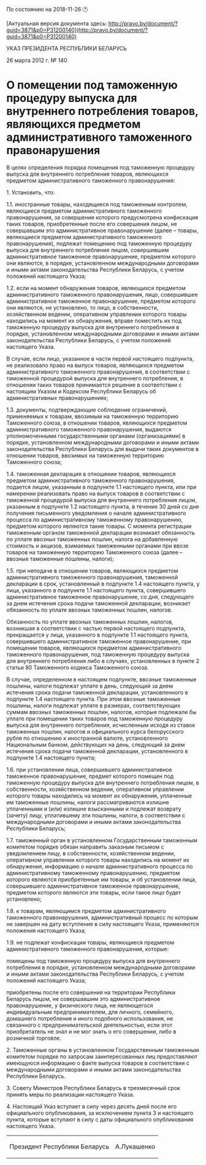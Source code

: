 По состоянию на 2018-11-26 &#x1F550;

[Актуальная версия документа здесь: http://pravo.by/document/?guid=3871&p0=P31200140](http://pravo.by/document/?guid=3871&p0=P31200140)

<p>УКАЗ ПРЕЗИДЕНТА РЕСПУБЛИКИ БЕЛАРУСЬ</p>
<p>26 марта 2012 г. № 140</p>
<h1>О помещении под таможенную процедуру выпуска для внутреннего потребления товаров, являющихся предметом административного таможенного правонарушения</h1>
<p>В целях определения порядка помещения под таможенную процедуру выпуска для внутреннего потребления товаров, являющихся предметом административного таможенного правонарушения:</p>
<p>1. Установить, что:</p>
<p>1.1. иностранные товары, находящиеся под таможенным контролем, являющиеся предметом административного таможенного правонарушения, за совершение которого предусмотрена конфискация таких товаров, приобретенные после его совершения лицом, не совершавшим это административное правонарушение (далее – товары, являющиеся предметом административного таможенного правонарушения), подлежат помещению под таможенную процедуру выпуска для внутреннего потребления лицом, совершившим административное таможенное правонарушение, предметом которого они являются, в порядке, установленном международными договорами и иными актами законодательства Республики Беларусь, с учетом положений настоящего Указа;</p>
<p>1.2. если на момент обнаружения товаров, являющихся предметом административного таможенного правонарушения, лицо, совершившее административное таможенное правонарушение, предметом которого они являются, не установлено, то лицо, в собственности, хозяйственном ведении, оперативном управлении которого товары находились на момент их обнаружения, вправе поместить их под таможенную процедуру выпуска для внутреннего потребления в порядке, установленном международными договорами и иными актами законодательства Республики Беларусь, с учетом положений настоящего Указа.</p>
<p>В случае, если лицо, указанное в части первой настоящего подпункта, не реализовало право на выпуск товаров, являющихся предметом административного таможенного правонарушения, в соответствии с таможенной процедурой выпуска для внутреннего потребления, в отношении таких товаров принимается решение в соответствии с настоящим Указом и Кодексом Республики Беларусь об административных правонарушениях;</p>
<p>1.3. документы, подтверждающие соблюдение ограничений, применяемых к товарам, ввозимым на таможенную территорию Таможенного союза, в отношении товаров, являющихся предметом административного таможенного правонарушения, выдаются уполномоченными государственными органами (организациями) в порядке, установленном международными договорами и иными актами законодательства Республики Беларусь для выдачи таких документов в отношении товаров, ввозимых на таможенную территорию Таможенного союза;</p>
<p>1.4. таможенная декларация в отношении товаров, являющихся предметом административного таможенного правонарушения, подается лицом, указанным в подпункте 1.1 настоящего пункта, или при намерении реализовать право на выпуск товаров в соответствии с таможенной процедурой выпуска для внутреннего потребления лицом, указанным в подпункте 1.2 настоящего пункта, в течение 30 дней со дня получения письменного уведомления о начале административного процесса по административному таможенному правонарушению, предметом которого являются такие товары. С момента регистрации таможенным органом таможенной декларации возникает обязанность по уплате ввозных таможенных пошлин, налога на добавленную стоимость и акцизов, взимаемых таможенными органами при ввозе товаров на таможенную территорию Таможенного союза (далее – ввозные таможенные пошлины, налоги);</p>
<p>1.5. при неподаче в отношении товаров, являющихся предметом административного таможенного правонарушения, таможенной декларации в срок, установленный в подпункте 1.4 настоящего пункта, у лица, указанного в подпункте 1.1 настоящего пункта, совершившего административное таможенное правонарушение, со дня, следующего за днем истечения срока подачи таможенной декларации, возникает обязанность по уплате ввозных таможенных пошлин, налогов.</p>
<p>Обязанность по уплате ввозных таможенных пошлин, налогов, возникшая в соответствии с частью первой настоящего подпункта, прекращается у лица, указанного в подпункте 1.1 настоящего пункта, совершившего административное таможенное правонарушение, при помещении товаров, являющихся предметом административного таможенного правонарушения, под таможенную процедуру выпуска для внутреннего потребления либо в случаях, установленных в пункте 2 статьи 80 Таможенного кодекса Таможенного союза.</p>
<p>В случае, определенном в настоящем подпункте, ввозные таможенные пошлины, налоги подлежат уплате в день, следующий за днем истечения срока подачи таможенной декларации, установленного в подпункте 1.4 настоящего пункта. При этом ввозные таможенные пошлины, налоги подлежат уплате в размерах, соответствующих суммам ввозных таможенных пошлин, налогов, которые подлежали бы уплате при помещении таких товаров под таможенную процедуру выпуска для внутреннего потребления, исчисленным исходя из ставок таможенных пошлин, налогов и официального курса белорусского рубля по отношению к иностранной валюте, установленного Национальным банком, действующих на день, следующий за днем истечения срока подачи таможенной декларации, установленного в подпункте 1.4 настоящего пункта;</p>
<p>1.6. при установлении лица, совершившего административное таможенное правонарушение, предмет которого помещен под таможенную процедуру выпуска для внутреннего потребления лицом, в собственности, хозяйственном ведении, оперативном управлении которого товары находились на момент их обнаружения, уплаченные им таможенные пошлины, налоги рассматриваются излишне уплаченными и (или) излишне взысканными и подлежат возврату (зачету) лицу, уплатившему эти пошлины, налоги, в соответствии с международными договорами и иными актами законодательства Республики Беларусь;</p>
<p>1.7. таможенный орган в установленном Государственным таможенным комитетом порядке обязан направить заказным письмом с уведомлением лицу, в собственности, хозяйственном ведении, оперативном управлении которого товары находились на момент их обнаружения, информацию о начале административного процесса по административному таможенному правонарушению, предметом которого являются приобретенные им товары, и об установлении лица, совершившего административное таможенное правонарушение, предметом которого являются эти товары, если такое лицо будет установлено;</p>
<p>1.8. к товарам, являющимся предметом административного таможенного правонарушения, административный процесс по которым не завершен на дату вступления в силу настоящего Указа, применяются положения настоящего Указа;</p>
<p>1.9. не подлежат конфискации товары, являющиеся предметом административного таможенного правонарушения, которые:</p>
<p>помещены под таможенную процедуру выпуска для внутреннего потребления в порядке, установленном международными договорами и иными актами законодательства Республики Беларусь, с учетом положений настоящего Указа;</p>
<p>приобретены после его совершения на территории Республики Беларусь лицом, не совершавшим это административное правонарушение, у физического лица, не являющегося индивидуальным предпринимателем, для личного, семейного, домашнего потребления и иного подобного использования, не связанного с предпринимательской деятельностью, если этот приобретатель не знал и не мог знать о его совершении, либо в розничной торговле.</p>
<p>2. Таможенные органы в установленном Государственным таможенным комитетом порядке по запросам заинтересованных лиц предоставляют имеющуюся информацию о факте выпуска товаров в соответствии с международными договорами и иными актами законодательства Республики Беларусь.</p>
<p>3. Совету Министров Республики Беларусь в трехмесячный срок принять меры по реализации настоящего Указа.</p>
<p>4. Настоящий Указ вступает в силу через десять дней после его официального опубликования, за исключением пункта 3 и настоящего пункта, которые вступают в силу с даты официального опубликования настоящего Указа.</p>
<p></p>
<table><tr>
<td><p>Президент Республики Беларусь</p></td>
<td><p>А.Лукашенко</p></td>
</tr></table>
<p></p>
